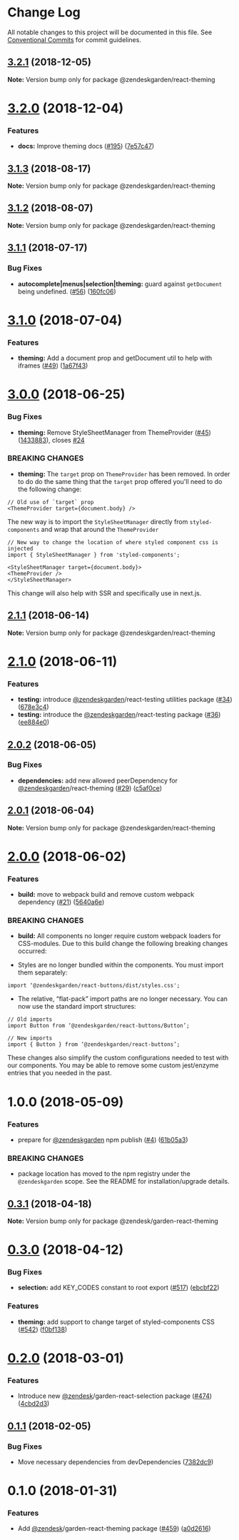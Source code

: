 # Change Log

All notable changes to this project will be documented in this file.
See [Conventional Commits](https://conventionalcommits.org) for commit guidelines.

## [3.2.1](https://github.com/zendeskgarden/react-components/compare/@zendeskgarden/react-theming@3.2.0...@zendeskgarden/react-theming@3.2.1) (2018-12-05)

**Note:** Version bump only for package @zendeskgarden/react-theming





# [3.2.0](https://github.com/zendeskgarden/react-components/compare/@zendeskgarden/react-theming@3.1.3...@zendeskgarden/react-theming@3.2.0) (2018-12-04)


### Features

* **docs:** Improve theming docs ([#195](https://github.com/zendeskgarden/react-components/issues/195)) ([7e57c47](https://github.com/zendeskgarden/react-components/commit/7e57c47))





<a name="3.1.3"></a>
## [3.1.3](https://github.com/zendeskgarden/react-components/compare/@zendeskgarden/react-theming@3.1.2...@zendeskgarden/react-theming@3.1.3) (2018-08-17)

**Note:** Version bump only for package @zendeskgarden/react-theming





<a name="3.1.2"></a>
## [3.1.2](https://github.com/zendeskgarden/react-components/compare/@zendeskgarden/react-theming@3.1.1...@zendeskgarden/react-theming@3.1.2) (2018-08-07)




**Note:** Version bump only for package @zendeskgarden/react-theming

  <a name="3.1.1"></a>
## [3.1.1](https://github.com/zendeskgarden/react-components/compare/@zendeskgarden/react-theming@3.1.0...@zendeskgarden/react-theming@3.1.1) (2018-07-17)


### Bug Fixes

* **autocomplete|menus|selection|theming:** guard against `getDocument` being undefined. ([#56](https://github.com/zendeskgarden/react-components/issues/56)) ([160fc06](https://github.com/zendeskgarden/react-components/commit/160fc06))




<a name="3.1.0"></a>
# [3.1.0](https://github.com/zendeskgarden/react-components/compare/@zendeskgarden/react-theming@3.0.0...@zendeskgarden/react-theming@3.1.0) (2018-07-04)


### Features

* **theming:** Add a document prop and getDocument util to help with iframes ([#49](https://github.com/zendeskgarden/react-components/issues/49)) ([1a67f43](https://github.com/zendeskgarden/react-components/commit/1a67f43))




<a name="3.0.0"></a>
# [3.0.0](https://github.com/zendeskgarden/react-components/compare/@zendeskgarden/react-theming@2.1.1...@zendeskgarden/react-theming@3.0.0) (2018-06-25)


### Bug Fixes

* **theming:** Remove StyleSheetManager from ThemeProvider ([#45](https://github.com/zendeskgarden/react-components/issues/45)) ([1433883](https://github.com/zendeskgarden/react-components/commit/1433883)), closes [#24](https://github.com/zendeskgarden/react-components/issues/24)


### BREAKING CHANGES

* **theming:** The `target` prop on `ThemeProvider` has been removed. In order to do do the same thing that the `target` prop offered you'll need to do the following change:

```
// Old use of `target` prop
<ThemeProvider target={document.body} />
```

The new way is to import the `StyleSheetManager` directly from `styled-components` and wrap that around the `ThemeProvider`

```
// New way to change the location of where styled component css is injected
import { StyleSheetManager } from 'styled-components';

<StyleSheetManager target={document.body}>	
<ThemeProvider />
</StyleSheetManager>
```

This change will also help with SSR and specifically use in next.js.




<a name="2.1.1"></a>
## [2.1.1](https://github.com/zendeskgarden/react-components/compare/@zendeskgarden/react-theming@2.1.0...@zendeskgarden/react-theming@2.1.1) (2018-06-14)




**Note:** Version bump only for package @zendeskgarden/react-theming

<a name="2.1.0"></a>
# [2.1.0](https://github.com/zendeskgarden/react-components/compare/@zendeskgarden/react-theming@2.0.2...@zendeskgarden/react-theming@2.1.0) (2018-06-11)


### Features

* **testing:** introduce [@zendeskgarden](https://github.com/zendeskgarden)/react-testing utilities package ([#34](https://github.com/zendeskgarden/react-components/issues/34)) ([678e3c4](https://github.com/zendeskgarden/react-components/commit/678e3c4))
* **testing:** introduce the [@zendeskgarden](https://github.com/zendeskgarden)/react-testing package ([#36](https://github.com/zendeskgarden/react-components/issues/36)) ([ee884e0](https://github.com/zendeskgarden/react-components/commit/ee884e0))




<a name="2.0.2"></a>
## [2.0.2](https://github.com/zendeskgarden/react-components/compare/@zendeskgarden/react-theming@2.0.1...@zendeskgarden/react-theming@2.0.2) (2018-06-05)


### Bug Fixes

* **dependencies:** add new allowed peerDependency for [@zendeskgarden](https://github.com/zendeskgarden)/react-theming ([#29](https://github.com/zendeskgarden/react-components/issues/29)) ([c5af0ce](https://github.com/zendeskgarden/react-components/commit/c5af0ce))




<a name="2.0.1"></a>
## [2.0.1](https://github.com/zendeskgarden/react-components/compare/@zendeskgarden/react-theming@2.0.0...@zendeskgarden/react-theming@2.0.1) (2018-06-04)




**Note:** Version bump only for package @zendeskgarden/react-theming

<a name="2.0.0"></a>
# [2.0.0](https://github.com/zendeskgarden/react-components/compare/@zendeskgarden/react-theming@1.0.0...@zendeskgarden/react-theming@2.0.0) (2018-06-02)


### Features

* **build:** move to webpack build and remove custom webpack dependency ([#21](https://github.com/zendeskgarden/react-components/issues/21)) ([5640a6e](https://github.com/zendeskgarden/react-components/commit/5640a6e))


### BREAKING CHANGES

* **build:** All components no longer require custom webpack loaders for CSS-modules. Due to this build change the following breaking changes occurred:

* Styles are no longer bundled within the components. You must import them separately:

```
import ‘@zendeskgarden/react-buttons/dist/styles.css';
```

* The relative, “flat-pack” import paths are no longer necessary. You can now use the standard import structures:

```
// Old imports
import Button from ‘@zendeskgarden/react-buttons/Button’;

// New imports
import { Button } from ‘@zendeskgarden/react-buttons’;
```

These changes also simplify the custom configurations needed to test with our components. You may be able to remove some custom jest/enzyme entries that you needed in the past.




<a name="1.0.0"></a>
# 1.0.0 (2018-05-09)


### Features

* prepare for [@zendeskgarden](https://github.com/zendeskgarden) npm publish ([#4](https://github.com/zendeskgarden/react-components/issues/4)) ([61b05a3](https://github.com/zendeskgarden/react-components/commit/61b05a3))


### BREAKING CHANGES

* package location has moved to the npm registry under the `@zendeskgarden` scope. See the README for installation/upgrade details.




<a name="0.3.1"></a>
## [0.3.1](https://github.com/zendeskgarden/react-components/compare/@zendesk/garden-react-theming@0.3.0...@zendesk/garden-react-theming@0.3.1) (2018-04-18)




**Note:** Version bump only for package @zendesk/garden-react-theming

<a name="0.3.0"></a>
# [0.3.0](https://github.com/zendeskgarden/react-components/compare/@zendesk/garden-react-theming@0.2.0...@zendesk/garden-react-theming@0.3.0) (2018-04-12)


### Bug Fixes

* **selection:** add KEY_CODES constant to root export ([#517](https://github.com/zendeskgarden/react-components/issues/517)) ([ebcbf22](https://github.com/zendeskgarden/react-components/commit/ebcbf22))


### Features

* **theming:** add support to change target of styled-components CSS ([#542](https://github.com/zendeskgarden/react-components/issues/542)) ([f0bf138](https://github.com/zendeskgarden/react-components/commit/f0bf138))




<a name="0.2.0"></a>
# [0.2.0](https://github.com/zendeskgarden/react-components/compare/@zendesk/garden-react-theming@0.1.1...@zendesk/garden-react-theming@0.2.0) (2018-03-01)


### Features

* Introduce new [@zendesk](https://github.com/zendesk)/garden-react-selection package ([#474](https://github.com/zendeskgarden/react-components/issues/474)) ([4cbd2d3](https://github.com/zendeskgarden/react-components/commit/4cbd2d3))




<a name="0.1.1"></a>

## [0.1.1](https://github.com/zendeskgarden/react-components/compare/@zendesk/garden-react-theming@0.1.0...@zendesk/garden-react-theming@0.1.1) (2018-02-05)

### Bug Fixes

* Move necessary dependencies from devDependencies ([7382dc9](https://github.com/zendeskgarden/react-components/commit/7382dc9))

<a name="0.1.0"></a>

# 0.1.0 (2018-01-31)

### Features

* Add [@zendesk](https://github.com/zendesk)/garden-react-theming package ([#459](https://github.com/zendeskgarden/react-components/issues/459)) ([a0d2616](https://github.com/zendeskgarden/react-components/commit/a0d2616))
